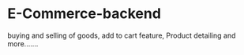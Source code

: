 # E-Commerce-backend
buying and selling of goods, add to cart feature, Product detailing and more.......
